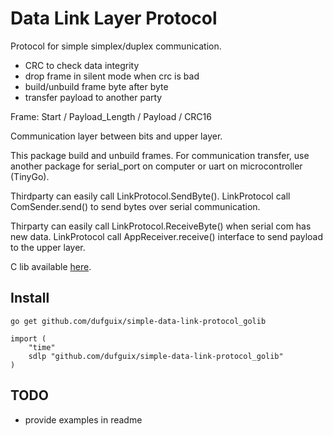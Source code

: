 # Data Link Layer Protocol

Protocol for simple simplex/duplex communication.
- CRC to check data integrity
- drop frame in silent mode when crc is bad
- build/unbuild frame byte after byte
- transfer payload to another party

Frame: Start / Payload_Length / Payload / CRC16

Communication layer between bits and upper layer.

This package build and unbuild frames.
For communication transfer, use another package for serial_port on computer or uart on microcontroller (TinyGo).

Thirdparty can easily call LinkProtocol.SendByte().
LinkProtocol call ComSender.send() to send bytes over serial communication.

Thirparty can easily call LinkProtocol.ReceiveByte() when serial com has new data.
LinkProtocol call AppReceiver.receive() interface to send payload to the upper layer.

C lib available [here](https://github.com/dufguix/simple-data-link-protocol_clib).

## Install
```
go get github.com/dufguix/simple-data-link-protocol_golib

import (
	"time"
	sdlp "github.com/dufguix/simple-data-link-protocol_golib"
)
```

## TODO
- provide examples in readme
